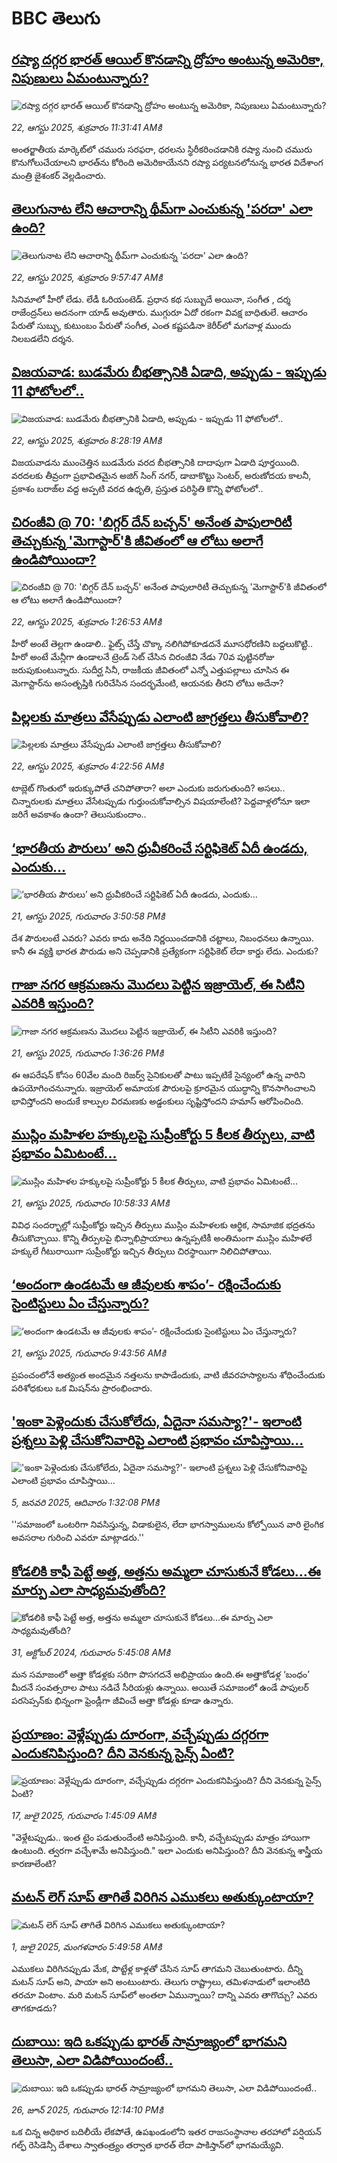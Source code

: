# BBC తెలుగు## [రష్యా దగ్గర భారత్‌ ఆయిల్ కొనడాన్ని ద్రోహం అంటున్న అమెరికా, నిపుణులు ఏమంటున్నారు?](https://www.bbc.com/telugu/articles/cdxydxzr4zqo?at_medium=RSS&at_campaign=rss?at_campaign=githubrss)![రష్యా దగ్గర భారత్‌ ఆయిల్ కొనడాన్ని ద్రోహం అంటున్న అమెరికా, నిపుణులు ఏమంటున్నారు?](https://ichef.bbci.co.uk/ace/standard/240/cpsprodpb/3005/live/380cb960-7f4e-11f0-83cc-c5da98c419b8.jpg)_22, ఆగస్టు 2025, శుక్రవారం 11:31:41 AMకి_అంతర్జాతీయ మార్కెట్‌లో చమురు సరఫరా, ధరలను స్థిరీకరించడానికి రష్యా నుంచి చమురు కొనుగోలుచేయాలని భారత్‌ను కోరింది అమెరికాయేనని రష్యా పర్యటనలోనున్న భారత విదేశాంగ మంత్రి జైశంకర్ వెల్లడించారు.## [తెలుగునాట లేని ఆచారాన్ని థీమ్‌గా ఎంచుకున్న 'పరదా' ఎలా ఉంది?](https://www.bbc.com/telugu/articles/cwy3dy2yr20o?at_medium=RSS&at_campaign=rss?at_campaign=githubrss)![తెలుగునాట లేని ఆచారాన్ని థీమ్‌గా ఎంచుకున్న 'పరదా' ఎలా ఉంది?](https://ichef.bbci.co.uk/ace/ws/240/cpsprodpb/286c/live/0347eea0-7f37-11f0-b7ed-0b17109072b5.jpg)_22, ఆగస్టు 2025, శుక్రవారం 9:57:47 AMకి_సినిమాలో హీరో లేడు. లేడీ ఓరియంటెడ్. ప్ర‌ధాన క‌థ సుబ్బుదే అయినా, సంగీత , ద‌ర్శ రాజేంద్ర‌న్‌లు అద‌నంగా యాడ్ అవుతారు. ముగ్గురూ ఏదో ర‌కంగా వివ‌క్ష బాధితులే. ఆచారం పేరుతో సుబ్బు, కుటుంబం పేరుతో సంగీత‌, ఎంత క‌ష్ట‌ప‌డినా కెరీర్‌లో మ‌గ‌వాళ్ల ముందు నిల‌బ‌డ‌లేని ద‌ర్శ‌న‌.## [విజయవాడ: బుడమేరు బీభత్సానికి ఏడాది, అప్పుడు - ఇప్పుడు 11 ఫోటోలలో..](https://www.bbc.com/telugu/articles/cn7287g5k8go?at_medium=RSS&at_campaign=rss?at_campaign=githubrss)![విజయవాడ: బుడమేరు బీభత్సానికి ఏడాది, అప్పుడు - ఇప్పుడు 11 ఫోటోలలో..](https://ichef.bbci.co.uk/ace/ws/240/cpsprodpb/67d1/live/07128c30-7f2c-11f0-b7ed-0b17109072b5.jpg)_22, ఆగస్టు 2025, శుక్రవారం 8:28:19 AMకి_విజయవాడను ముంచెత్తిన బుడమేరు వరద బీభత్సానికి దాదాపుగా ఏడాది పూర్తయింది. వరదలకు తీవ్రంగా ప్రభావితమైన అజిగ్ సింగ్ నగర్, డాబాకొట్టు సెంటర్, అరుణోదయ కాలనీ, ప్రకాశం బరాజ్‌ల వద్ద అప్పటి వరద ఉధృతి, ప్రస్తుత పరిస్థితి‌ కొన్ని ఫోటోలలో..## [చిరంజీవి @ 70: 'బిగ్గర్ దేన్ బచ్చన్' అనేంత పాపులారిటీ తెచ్చుకున్న 'మెగాస్టార్‌'కి జీవితంలో ఆ లోటు అలాగే ఉండిపోయిందా?](https://www.bbc.com/telugu/articles/c3wn319j4l0o?at_medium=RSS&at_campaign=rss?at_campaign=githubrss)![చిరంజీవి @ 70: 'బిగ్గర్ దేన్ బచ్చన్' అనేంత పాపులారిటీ తెచ్చుకున్న 'మెగాస్టార్‌'కి జీవితంలో ఆ లోటు అలాగే ఉండిపోయిందా?](https://ichef.bbci.co.uk/ace/ws/240/cpsprodpb/9e39/live/e00af870-7eae-11f0-a5e2-236e16f99597.jpg)_22, ఆగస్టు 2025, శుక్రవారం 1:26:53 AMకి_హీరో అంటే తెల్లగా ఉండాలి.. ఫైట్స్ చేస్తే చొక్కా నలిగిపోకూడదనే మూసధోరణిని బద్దలుకొట్టి.. హీరో అంటే మేన్లీగా ఉండాలనే ట్రెండ్ సెట్ చేసిన చిరంజీవి నేడు 70వ పుట్టినరోజు జరుపుకుంటున్నారు. సుదీర్ఘ సినీ, రాజకీయ జీవితంలో ఎన్నో ఎత్తుపల్లాలు చూసిన ఈ మెగాస్టార్‌ను అసంతృప్తికి గురిచేసిన సందర్భమేంటి, ఆయనకు తీరని లోటు అదేనా?## [పిల్లలకు  మాత్రలు వేసేప్పుడు ఎలాంటి జాగ్రత్తలు తీసుకోవాలి?](https://www.bbc.com/telugu/articles/cwy0jvg321go?at_medium=RSS&at_campaign=rss?at_campaign=githubrss)![పిల్లలకు  మాత్రలు వేసేప్పుడు ఎలాంటి జాగ్రత్తలు తీసుకోవాలి?](https://ichef.bbci.co.uk/ace/standard/240/cpsprodpb/c9f2/live/db09daa0-7f51-11f0-83cc-c5da98c419b8.jpg)_22, ఆగస్టు 2025, శుక్రవారం 4:22:56 AMకి_టాబ్లెట్ గొంతులో ఇరుక్కుపోతే చనిపోతారా? అలా ఎందుకు జరుగుతుంది? అసలు.. చిన్నారులకు మాత్రలు వేసేటప్పుడు గుర్తుంచుకోవాల్సిన విషయాలేంటి? పెద్దవాళ్లలోనూ ఇలా జరిగే అవకాశం ఉందా? తెలుసుకుందాం..## [‘భారతీయ పౌరులు’ అని ధ్రువీకరించే  సర్టిఫికెట్ ఏదీ ఉండదు, ఎందుకు...](https://www.bbc.com/telugu/articles/cn849e707dmo?at_medium=RSS&at_campaign=rss?at_campaign=githubrss)![‘భారతీయ పౌరులు’ అని ధ్రువీకరించే  సర్టిఫికెట్ ఏదీ ఉండదు, ఎందుకు...](https://ichef.bbci.co.uk/ace/standard/240/cpsprodpb/b28e/live/a6efffb0-7ea7-11f0-83cc-c5da98c419b8.jpg)_21, ఆగస్టు 2025, గురువారం 3:50:58 PMకి_దేశ పౌరులంటే ఎవరు? ఎవరు కాదు అనేది నిర్ణయించడానికి చట్టాలు, నిబంధనలు ఉన్నాయి. కానీ ఈ వ్యక్తి భారత పౌరుడు అని చెప్పడానికి ప్రత్యేకంగా సర్టిఫికెట్ లేదా కార్డు లేదు. ఎందుకు?## [గాజా నగర ఆక్రమణను మొదలు పెట్టిన ఇజ్రాయెల్, ఈ సిటీని ఎవరికి ఇస్తుంది?](https://www.bbc.com/telugu/articles/cy4d1jqd50vo?at_medium=RSS&at_campaign=rss?at_campaign=githubrss)![గాజా నగర ఆక్రమణను మొదలు పెట్టిన ఇజ్రాయెల్, ఈ సిటీని ఎవరికి ఇస్తుంది?](https://ichef.bbci.co.uk/ace/ws/240/cpsprodpb/cd65/live/05e024c0-7e7e-11f0-83cc-c5da98c419b8.jpg)_21, ఆగస్టు 2025, గురువారం 1:36:26 PMకి_ఈ ఆపరేషన్ కోసం 60వేల మంది రిజర్వ్ సైనికులతో పాటు ఇప్పటికే సైన్యంలో ఉన్న వారిని ఉపయోగించనున్నారు. ఇజ్రాయెల్ అమాయక పౌరులపై క్రూరమైన యుద్ధాన్ని కొనసాగించాలని భావిస్తోందని అందుకే కాల్పుల విరమణకు అడ్డంకులు సృష్టిస్తోందని హమాస్ ఆరోపించింది.## [ముస్లిం మహిళల హక్కులపై సుప్రీంకోర్టు 5 కీలక తీర్పులు, వాటి ప్రభావం ఏమిటంటే...](https://www.bbc.com/telugu/articles/c0l6e66g3rgo?at_medium=RSS&at_campaign=rss?at_campaign=githubrss)![ముస్లిం మహిళల హక్కులపై సుప్రీంకోర్టు 5 కీలక తీర్పులు, వాటి ప్రభావం ఏమిటంటే...](https://ichef.bbci.co.uk/ace/ws/240/cpsprodpb/e084/live/7ed0a4a0-7e7d-11f0-812a-03d15501acc6.jpg)_21, ఆగస్టు 2025, గురువారం 10:58:33 AMకి_వివిధ సందర్భాల్లో సుప్రీంకోర్టు ఇచ్చిన తీర్పులు ముస్లిం మహిళలకు ఆర్థిక, సామాజిక భద్రతను తీసుకొచ్చాయి. కొన్ని తీర్పులపై భిన్నాభిప్రాయాలు ఉన్నప్పటికీ అంతిమంగా ముస్లిం మహిళలే హక్కులే గీటురాయిగా సుప్రీంకోర్టు ఇచ్చిన తీర్పులు చిరస్థాయిగా నిలిచిపోతాయి.## [‘అందంగా ఉండటమే ఆ జీవులకు శాపం’- రక్షించేందుకు సైంటిస్టులు ఏం చేస్తున్నారు?](https://www.bbc.com/telugu/articles/cx298y7z016o?at_medium=RSS&at_campaign=rss?at_campaign=githubrss)![‘అందంగా ఉండటమే ఆ జీవులకు శాపం’- రక్షించేందుకు సైంటిస్టులు ఏం చేస్తున్నారు?](https://ichef.bbci.co.uk/ace/ws/240/cpsprodpb/05f6/live/df5d3420-7138-11f0-8dbd-f3d32ebd3327.jpg)_21, ఆగస్టు 2025, గురువారం 9:43:56 AMకి_ప్రపంచంలోనే అత్యంత అందమైన నత్తలను కాపాడేందుకు, వాటి జీవరహస్యాలను శోధించేందుకు పరిశోధకులు ఒక మిషన్‌ను ప్రారంభించారు.## ['ఇంకా పెళ్లెందుకు చేసుకోలేదు, ఏదైనా సమస్యా?'- ఇలాంటి ప్రశ్నలు పెళ్లి చేసుకోనివారిపై ఎలాంటి ప్రభావం చూపిస్తాయి... ](https://www.bbc.com/telugu/articles/cgq1w3lz7yyo?at_medium=RSS&at_campaign=rss?at_campaign=githubrss)!['ఇంకా పెళ్లెందుకు చేసుకోలేదు, ఏదైనా సమస్యా?'- ఇలాంటి ప్రశ్నలు పెళ్లి చేసుకోనివారిపై ఎలాంటి ప్రభావం చూపిస్తాయి... ](https://ichef.bbci.co.uk/ace/ws/240/cpsprodpb/f6de/live/72c94a60-cb3e-11ef-87df-d575b9a434a4.jpg)_5, జనవరి 2025, ఆదివారం 1:32:08 PMకి_''సమాజంలో ఒంటరిగా నివసిస్తున్న, విడాకులైన, లేదా భాగస్వాములను కోల్పోయిన వారి లైంగిక అవసరాల గురించి ఎవరూ మాట్లాడరు.''## [కోడలికి కాఫీ పెట్టే అత్త, అత్తను అమ్మలా చూసుకునే కోడలు...ఈ మార్పు ఎలా సాధ్యమవుతోంది?](https://www.bbc.com/telugu/articles/c1l41zl8el2o?at_medium=RSS&at_campaign=rss?at_campaign=githubrss)![కోడలికి కాఫీ పెట్టే అత్త, అత్తను అమ్మలా చూసుకునే కోడలు...ఈ మార్పు ఎలా సాధ్యమవుతోంది?](https://ichef.bbci.co.uk/ace/ws/240/cpsprodpb/2b61/live/9176a6d0-8b0e-11ef-a81b-b1eda9741da3.jpg)_31, అక్టోబర్ 2024, గురువారం 5:45:08 AMకి_మన సమాజంలో అత్తా కోడళ్లకు సరిగా పొసగదనే అభిప్రాయం ఉంది.ఈ అత్తాకోడళ్ల ‘బంధం’ మీదనే సంవత్సరాల పాటు నడిచే సీరియళ్లు ఉన్నాయి. అయితే సమాజంలో ఉండే పాపులర్ పరసెప్సన్‌కు భిన్నంగా ఫ్రెండ్లీగా జీవించే అత్తా కోడళ్లు కూడా ఉన్నారు.## [ప్రయాణం: వెళ్లేప్పుడు దూరంగా, వచ్చేప్పుడు దగ్గరగా ఎందుకనిపిస్తుంది? దీని వెనకున్న సైన్స్ ఏంటి?](https://www.bbc.com/telugu/articles/c0l4y727n1jo?at_medium=RSS&at_campaign=rss?at_campaign=githubrss)![ప్రయాణం: వెళ్లేప్పుడు దూరంగా, వచ్చేప్పుడు దగ్గరగా ఎందుకనిపిస్తుంది? దీని వెనకున్న సైన్స్ ఏంటి?](https://ichef.bbci.co.uk/ace/ws/240/cpsprodpb/054c/live/6957c010-62b0-11f0-8e78-11023c48a856.png)_17, జులై 2025, గురువారం 1:45:09 AMకి_"వెళ్లేటప్పుడు.. ఇంత టైం పడుతుందేంటి అనిపిస్తుంది. కానీ, వచ్చేటప్పుడు మాత్రం హాయిగా ఉంటుంది. త్వరగా వచ్చేశామే అనిపిస్తుంది." ఇలా ఎందుకు అనిపిస్తుంది? దీని వెనకున్న శాస్త్రీయ కారణాలేంటి?## [మటన్ లెగ్ సూప్ తాగితే విరిగిన ఎముకలు అతుక్కుంటాయా?](https://www.bbc.com/telugu/articles/c0l4g92j8kzo?at_medium=RSS&at_campaign=rss?at_campaign=githubrss)![మటన్ లెగ్ సూప్ తాగితే విరిగిన ఎముకలు అతుక్కుంటాయా?](https://ichef.bbci.co.uk/ace/ws/240/cpsprodpb/b31e/live/cce532c0-6d41-11f0-9462-bb509dc78127.jpg)_1, జులై 2025, మంగళవారం 5:49:58 AMకి_ఎముకలు విరిగినప్పుడు మేక, పొట్టేళ్ల కాళ్లతో చేసిన సూప్ తాగమని చెబుతుంటారు. దీన్ని మటన్ సూప్ అని, పాయా అని అంటుంటారు. తెలుగు రాష్ట్రాలు, తమిళనాడులో ఇలాంటిది తరచూ వింటాం. మరి మటన్ సూప్‌లో అంతలా ఏమున్నాయి? దాన్ని ఎవరు తాగొచ్చు? ఎవరు తాగకూడదు?## [దుబాయి: ఇది ఒకప్పుడు భారత్ సామ్రాజ్యంలో భాగమని తెలుసా, ఎలా విడిపోయిందంటే..](https://www.bbc.com/telugu/articles/ce83x3rekyyo?at_medium=RSS&at_campaign=rss?at_campaign=githubrss)![దుబాయి: ఇది ఒకప్పుడు భారత్ సామ్రాజ్యంలో భాగమని తెలుసా, ఎలా విడిపోయిందంటే..](https://ichef.bbci.co.uk/ace/ws/240/cpsprodpb/89c1/live/fbe80b80-5282-11f0-809e-059b7ea85131.jpg)_26, జూన్ 2025, గురువారం 12:14:10 PMకి_ఒక చిన్న అధికార బదిలీయే లేకపోతే, ఉపఖండంలోని ఇతర రాజసంస్థానాల తరహాలో  పర్షియన్ గల్ఫ్ రెసిడెన్సీ దేశాలు స్వాతంత్ర్యం తర్వాత భారత్ లేదా పాకిస్తాన్‌లో భాగమయ్యేవి.